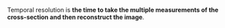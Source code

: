 Temporal resolution is **the time to take the multiple measurements of the cross-section and then reconstruct the image**.